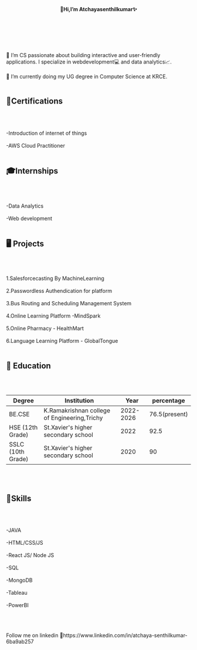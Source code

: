 <header>
<b>👋Hi,I’m Atchayasenthilkumar✨</b>
</header><br><br><br>
<body>
 👀 I’m CS passionate about building interactive and user-friendly applications. I specialize in webdevelopment💻 and data analytics📈. <br><br>
 🌱 I’m currently doing my UG degree in Computer Science at KRCE.<br><br>
 

 <h2><b>📜Certifications</b></h2><br><br>
 
 -Introduction of internet of things<br><br>
 -AWS Cloud Practitioner<br><br>

<h2><b>🎓Internships</b></h2><br><br>

-Data Analytics<br><br>
-Web development<br><br>

<h2><b>🖥️ Projects</b></h2><br><br>

1.Salesforcecasting By MachineLearning<br><br>
2.Passwordless Authendication for platform<br><br>
3.Bus Routing and Scheduling Management System<br><br>
4.Online Learning Platform -MindSpark<br><br>
5.Online Pharmacy - HealthMart<br><br>
6.Language Learning Platform - GlobalTongue<br><br>

<h2><b> 🏢 Education</b></h2><br><br>

<table>
  <thead>
    <tr>
      <th>Degree</th>
      <th>Institution</th>
      <th>Year</th>
      <th>percentage</th>
    </tr>
  </thead>
  <tbody>
    <tr>
      <td>BE.CSE</td>
      <td> K.Ramakrishnan college of Engineering,Trichy</td>
      <td>2022-2026</td>
      <td>76.5(present)</td>
    </tr>
    <tr>
      <td>HSE (12th Grade)</td>
      <td>St.Xavier's higher secondary school</td>
      <td>2022</td>
      <td>92.5</td>
    </tr>
    <tr>
      <td>SSLC (10th Grade)</td>
      <td>St.Xavier's higher secondary school</td>
      <td>2020</td>
      <td>90</td>
    </tr>
  </tbody>
</table>
<br><br>


<h2><b>💪Skills </b></h2><br><br>

-JAVA<br><br>
-HTML/CSS/JS<br><br>
-React JS/ Node JS<br><br>
-SQL<br><br>
-MongoDB<br><br>
-Tableau<br><br>
-PowerBI<br><br>
</body><br><br>

<footer>
  Follow me on linkedin
  🔗https://www.linkedin.com/in/atchaya-senthilkumar-6ba9ab257
</footer>


